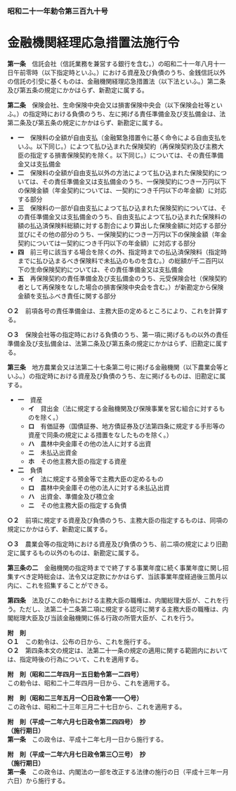 ### 昭和二十一年勅令第三百九十号  
# 金融機関経理応急措置法施行令  
  
**第一条**　信託会社（信託業務を兼営する銀行を含む。）の昭和二十一年八月十一日午前零時（以下指定時といふ。）における資産及び負債のうち、金銭信託以外の信託の引受に基くものは、金融機関経理応急措置法（以下法といふ。）第二条及び第五条の規定にかかはらず、新勘定に属する。  
  
**第二条**　保険会社、生命保険中央会又は損害保険中央会（以下保険会社等といふ。）の指定時における負債のうち、左に掲げる責任準備金及び支払備金は、法第二条及び第五条の規定にかかはらず、新勘定に属する。  
* **一**　保険料の全額が自由支払（金融緊急措置令に基く命令による自由支払をいふ。以下同じ。）によつて払ひ込まれた保険契約（再保険契約及び主務大臣の指定する損害保険契約を除く。以下同じ。）については、その責任準備金又は支払備金  
* **二**　保険料の全額が自由支払以外の方法によつて払ひ込まれた保険契約については、その責任準備金又は支払備金のうち、一保険契約につき一万円以下の保険金額（年金契約については、一契約につき千円以下の年金額）に対応する部分  
* **三**　保険料の一部が自由支払によつて払ひ込まれた保険契約については、その責任準備金又は支払備金のうち、自由支払によつて払ひ込まれた保険料の額の払込済保険料総額に対する割合により算出した保険金額に対応する部分並びにその他の部分のうち、一保険契約につき一万円以下の保険金額（年金契約については一契約につき千円以下の年金額）に対応する部分  
* **四**　前三号に該当する場合を除くの外、指定時までの払込済保険料（指定時までに払ひ込まるべき保険料で未払込のものを含む。）の総額が千二百円以下の生命保険契約については、その責任準備金又は支払備金  
* **五**　再保険契約の責任準備金及び支払備金のうち、元受保険会社（保険契約者として再保険をなした場合の損害保険中央会を含む。）が新勘定から保険金額を支払ふべき責任に関する部分  
  
**○２**　前項各号の責任準備金は、主務大臣の定めるところにより、これを計算する。  
  
**○３**　保険会社等の指定時における負債のうち、第一項に掲げるもの以外の責任準備金及び支払備金は、法第二条及び第五条の規定にかかはらず、旧勘定に属する。  
  
**第三条**　地方農業会又は法第二十七条第二号に掲げる金融機関（以下農業会等といふ。）の指定時における資産及び負債のうち、左に掲げるものは、旧勘定に属する。  
* **一**　資産  
	* **イ**　貸出金（法に規定する金融機関及び保険事業を営む組合に対するものを除く。）  
	* **ロ**　有価証券（国債証券、地方債証券及び法第四条に規定する手形等の資産で同条の規定による措置をなしたものを除く。）  
	* **ハ**　農林中央金庫その他の法人に対する出資  
	* **ニ**　未払込出資金  
	* **ホ**　その他主務大臣の指定する資産  
* **二**　負債  
	* **イ**　法に規定する預金等で主務大臣の定めるもの  
	* **ロ**　農林中央金庫その他の法人に対する未払込出資  
	* **ハ**　出資金、準備金及び積立金  
	* **ニ**　その他主務大臣の指定する負債  
  
**○２**　前項に規定する資産及び負債のうち、主務大臣の指定するものは、同項の規定にかかはらず、新勘定に属する。  
  
**○３**　農業会等の指定時における資産及び負債のうち、前二項の規定により旧勘定に属するもの以外のものは、新勘定に属する。  
  
**第三条の二**　金融機関の指定時までで終了する事業年度に続く事業年度に関し招集すべき定時総会は、法令又は定款にかかはらず、当該事業年度経過後三箇月以内に、これを招集することができる。  
  
**第四条**　法及びこの勅令における主務大臣の職権は、内閣総理大臣が、これを行う。ただし、法第二十二条第二項に規定する認可に関する主務大臣の職権は、内閣総理大臣及び当該金融機関に係る行政の所管大臣が、これを行う。  
  
**附　則**  
**○１**　この勅令は、公布の日から、これを施行する。  
**○２**　第四条本文の規定は、法第二十一条の規定の適用に関する範囲内においては、指定時後の行為について、これを適用する。  
  
**附　則（昭和二二年四月一五日勅令第一二四号）**  
この勅令は、昭和二十二年四月一日から、これを適用する。  
  
**附　則（昭和二三年五月一〇日政令第一一〇号）**  
この政令は、昭和二十三年三月二十七日から、これを適用する。  
  
**附　則（平成一二年六月七日政令第二四四号）　抄**  
**（施行期日）**  
**第一条**　この政令は、平成十二年七月一日から施行する。  
  
**附　則（平成一二年六月七日政令第三〇三号）　抄**  
**（施行期日）**  
**第一条**　この政令は、内閣法の一部を改正する法律の施行の日（平成十三年一月六日）から施行する。  
  
